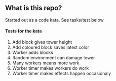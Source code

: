 ## What is this repo?
Started out as a code kata. See tasks/test below


#### Tests for the kata
1. Add block gives tower height
2. Add coloured block saves latest color
3. Worker adds blocks
4. Random environment can damage tower
5. Many workers means more work
6. Worker timer makes workers do work
7. Worker timer makes effects happen occasionaly